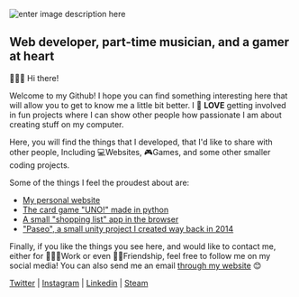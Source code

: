 ![enter image description here](https://res.cloudinary.com/arnaldo10cisne/image/upload/v1629248596/Captura_vzuuca.png)

## Web developer, part-time musician, and a gamer at heart
🙋🏻‍♂️ Hi there!

Welcome to my Github! I hope you can find something interesting here that will allow you to get to know me a little bit better. I 💙 **LOVE** getting involved in fun projects where I can show other people how passionate I am about creating stuff on my computer.

Here, you will find the things that I developed, that I'd like to share with other people, Including 💻Websites, 🎮Games, and some other smaller coding projects.

Some of the things I feel the proudest about are:

 - [My personal website](https://www.arnaldocisneros.com)
 - [The card game "UNO!" made in python](https://github.com/arnaldo10cisne/UNO-in-python-terminal)
 - [A small "shopping list" app in the browser](https://github.com/arnaldo10cisne/SHOPPING_LIST)
 - ["Paseo", a small unity project I created way back in 2014](https://github.com/arnaldo10cisne/Paseo__Unity_game)

Finally, if you like the things you see here, and would like to contact me, either for 👨🏻‍💼Work or even 🙌🏻Friendship, feel free to follow me on my social media! You can also send me an email [through my website](https://arnaldo10cisne.github.io/html/contact.html) 😊

[Twitter](https://twitter.com/arnaldo10cisne) | [Instagram](https://www.instagram.com/arnaldo10cisne/) | [Linkedin](https://www.linkedin.com/in/arnaldo10cisne/) | [Steam](https://steamcommunity.com/id/arnaldo10cisne)

<!--
**arnaldo10cisne/arnaldo10cisne** is a ✨ _special_ ✨ repository because its `README.md` (this file) appears on your GitHub profile.

Here are some ideas to get you started:

- 🔭 I’m currently working on ...
- 🌱 I’m currently learning ...
- 👯 I’m looking to collaborate on ...
- 🤔 I’m looking for help with ...
- 💬 Ask me about ...
- 📫 How to reach me: ...
- 😄 Pronouns: ...
- ⚡ Fun fact: ...
-->
